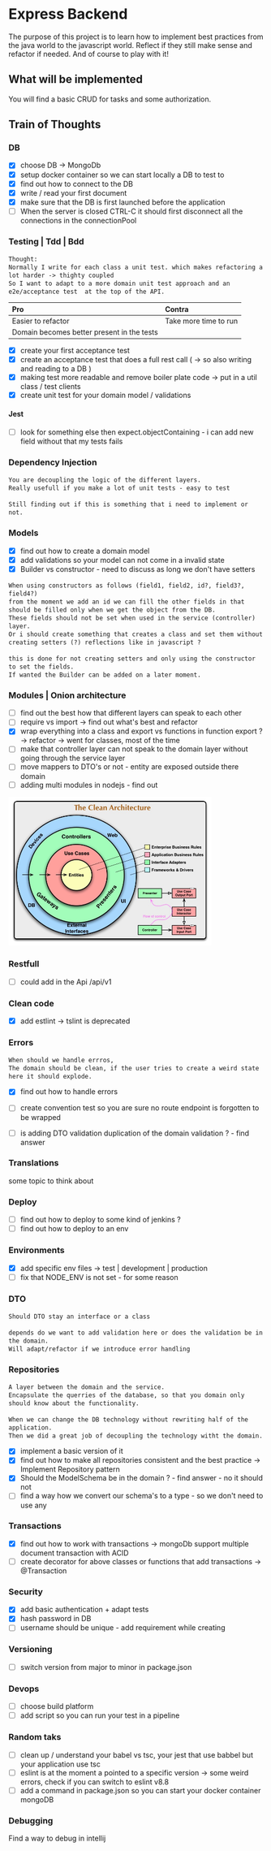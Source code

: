 # Express Backend

The purpose of this project is to learn how to implement best practices from the java world to the javascript world.
Reflect if they still make sense and refactor if needed. And of course to play with it!

## What will be implemented

You will find a basic CRUD for tasks and some authorization.

## Train of Thoughts

### DB

- [x] choose DB -> MongoDb
- [x] setup docker container so we can start locally a DB to test to
- [x] find out how to connect to the DB
- [x] write / read your first document
- [x] make sure that the DB is first launched before the application
- [ ] When the server is closed CTRL-C it should first disconnect all the connections in the connectionPool

### Testing | Tdd | Bdd

```
Thought:
Normally I write for each class a unit test. which makes refactoring a lot harder -> thighty coupled
So I want to adapt to a more domain unit test approach and an e2e/acceptance test  at the top of the API.
```

|Pro | Contra |
| :--- |:------------|
|Easier to refactor  | Take more time to run |
|Domain becomes better present in the tests  |

- [x] create your first acceptance test
- [x] create an acceptance test that does a full rest call ( -> so also writing and reading to a DB )
- [x] making test more readable and remove boiler plate code -> put in a util class / test clients
- [x] create unit test for your domain model / validations

#### Jest
- [ ] look for something else then expect.objectContaining - i can add new field without that my tests fails

### Dependency Injection
```
You are decoupling the logic of the different layers.
Really usefull if you make a lot of unit tests - easy to test

Still finding out if this is something that i need to implement or not.
```


### Models

- [x] find out how to create a domain model
- [x] add validations so your model can not come in a invalid state
- [x] Builder vs constructor - need to discuss as long we don't have setters

```
When using constructors as follows (field1, field2, id?, field3?, field4?)
from the moment we add an id we can fill the other fields in that should be filled only when we get the object from the DB.
These fields should not be set when used in the service (controller) layer.
Or i should create something that creates a class and set them without creating setters (?) reflections like in javascript ?

this is done for not creating setters and only using the constructor to set the fields.
If wanted the Builder can be added on a later moment.
```

### Modules | Onion architecture

- [ ] find out the best how that different layers can speak to each other
- [ ] require vs import -> find out what's best and refactor
- [x] wrap everything into a class and export vs functions in function export ? -> refactor -> went for classes, most of the time
- [ ] make that controller layer can not speak to the domain layer without going through the service layer 
- [ ] move mappers to DTO's or not - entity are exposed outside there domain
- [ ] adding multi modules in nodejs - find out

<img src="img.png" alt="drawing" width="400"/>

### Restfull

- [ ] could add in the Api /api/v1 

### Clean code

- [x] add estlint -> tslint is deprecated 


### Errors
```
When should we handle errros,
The domain should be clean, if the user tries to create a weird state here it should explode.

```

- [x] find out how to handle errors
- [ ] create convention test so you are sure no route endpoint is forgotten to be wrapped 
- [ ] is adding DTO validation duplication of the domain validation ? - find answer


### Translations

some topic to think about

### Deploy 

- [ ] find out how to deploy to some kind of jenkins ?
- [ ] find out how to deploy to an env

### Environments

- [x] add specific env files -> test | development | production
- [ ] fix that NODE_ENV is not set - for some reason 

### DTO
```
Should DTO stay an interface or a class

depends do we want to add validation here or does the validation be in the domain.
Will adapt/refactor if we introduce error handling
```

### Repositories
```
A layer between the domain and the service.
Encapsulate the querries of the database, so that you domain only should know about the functionality. 

When we can change the DB technology without rewriting half of the application.
Then we did a great job of decoupling the technology witht the domain.
```
- [x] implement a basic version of it
- [x] find out how to make all repositories consistent and the best practice -> Implement Repository pattern
- [x] Should the ModelSchema be in the domain ? - find answer - no it should not
- [ ] find a way how we convert our schema's to a type - so we don't need to use any

### Transactions

- [x] find out how to work with transactions -> mongoDb support multiple document transaction with ACID
- [ ] create decorator for above classes or functions that add transactions -> @Transaction

### Security

- [x] add basic authentication + adapt tests
- [x] hash password in DB 
- [ ] username should be unique - add requirement while creating

### Versioning

- [ ] switch version from major to minor in package.json

### Devops

- [ ] choose build platform
- [ ] add script so you can run your test in a pipeline

### Random taks

- [ ] clean up / understand your babel vs tsc, your jest that use babbel but your application use tsc
- [ ] eslint is at the moment a pointed to a specific version -> some weird errors, check if you can switch to eslint v8.8
- [ ] add a command in package.json so you can start your docker container mongoDB

### Debugging

Find a way to debug in intellij 
